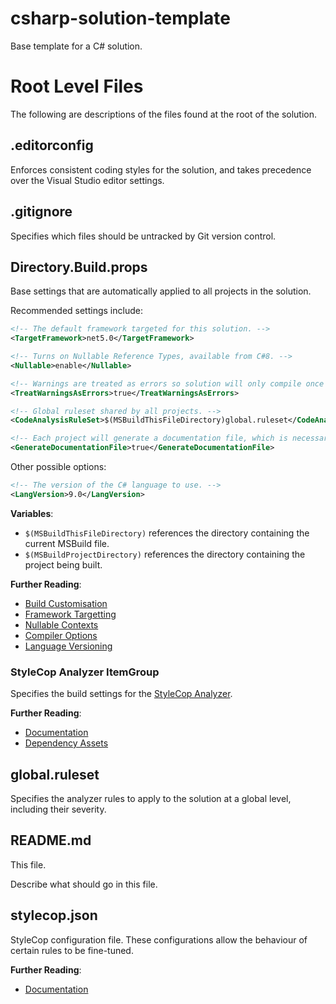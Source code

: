 # csharp-solution-template
Base template for a C# solution.


# Root Level Files
The following are descriptions of the files found at the root of the solution.

## .editorconfig
Enforces consistent coding styles for the solution, and takes precedence over the Visual Studio editor settings.

## .gitignore
Specifies which files should be untracked by Git version control.

## Directory.Build.props
Base settings that are automatically applied to all projects in the solution.

Recommended settings include:
```xml
<!-- The default framework targeted for this solution. -->
<TargetFramework>net5.0</TargetFramework>

<!-- Turns on Nullable Reference Types, available from C#8. -->
<Nullable>enable</Nullable>

<!-- Warnings are treated as errors so solution will only compile once they are fixed. -->
<TreatWarningsAsErrors>true</TreatWarningsAsErrors>

<!-- Global ruleset shared by all projects. -->
<CodeAnalysisRuleSet>$(MSBuildThisFileDirectory)global.ruleset</CodeAnalysisRuleSet>

<!-- Each project will generate a documentation file, which is necessary for some analyzers. -->
<GenerateDocumentationFile>true</GenerateDocumentationFile>
```

Other possible options:
```xml
<!-- The version of the C# language to use. -->
<LangVersion>9.0</LangVersion>
```

__Variables__:
 - `$(MSBuildThisFileDirectory)` references the directory containing the current MSBuild file.
 - `$(MSBuildProjectDirectory)` references the directory containing the project being built.

__Further Reading__:
 - [Build Customisation](https://docs.microsoft.com/en-us/visualstudio/msbuild/customize-your-build)
 - [Framework Targetting](https://docs.microsoft.com/en-us/dotnet/standard/frameworks)
 - [Nullable Contexts](https://docs.microsoft.com/en-us/dotnet/csharp/nullable-references#nullable-contexts)
 - [Compiler Options](https://docs.microsoft.com/en-us/dotnet/csharp/language-reference/compiler-options)
 - [Language Versioning](https://docs.microsoft.com/en-us/dotnet/csharp/language-reference/configure-language-version)

### StyleCop Analyzer ItemGroup
Specifies the build settings for the [StyleCop Analyzer](https://github.com/DotNetAnalyzers/StyleCopAnalyzers).

__Further Reading__:
 - [Documentation](https://github.com/DotNetAnalyzers/StyleCopAnalyzers/blob/master/documentation/DotNetCli.md)
 - [Dependency Assets](https://docs.microsoft.com/en-us/nuget/consume-packages/package-references-in-project-files#controlling-dependency-assets)

## global.ruleset
Specifies the analyzer rules to apply to the solution at a global level, including their severity.

## README.md
This file.

Describe what should go in this file.

## stylecop.json
StyleCop configuration file. These configurations allow the behaviour of certain rules to be fine-tuned.

__Further Reading__:
 - [Documentation](https://github.com/DotNetAnalyzers/StyleCopAnalyzers/blob/master/documentation/Configuration.md#getting-started-with-stylecopjson)


